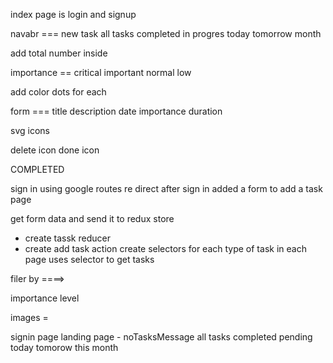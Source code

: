 index page is login and signup

navabr ===
new task
all tasks
completed
in progres
today
tomorrow
month

add total number inside

<!--  -->

importance ==
critical
important
normal
low

add color dots for each

<!--  -->

form ===
title
description
date
importance
duration

<!--  -->

svg icons

delete icon
done icon

COMPLETED

sign in using google
routes
re direct after sign in
added a form to add a task page

<!-- ////////////////////////////////////// -->

get form data and send it to redux store

- create tassk reducer
- create add task action
  create selectors for each type of task
  in each page uses selector to get tasks

filer by ====>

importance level

images =

signin page
landing page - noTasksMessage
all tasks
completed
pending
today
tomorow
this month
